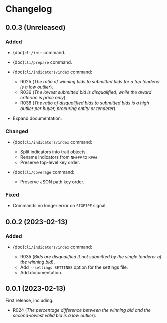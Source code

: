 # Changelog

## 0.0.3 (Unreleased)

### Added

- {doc}`cli/init` command.
- {doc}`cli/prepare` command.
- {doc}`cli/indicators/index` command:

  - R025 (*The ratio of winning bids to submitted bids for a top tenderer is a low outlier*).
  - R036 (*The lowest submitted bid is disqualified, while the award criterion is price only*).
  - R038 (*The ratio of disqualified bids to submitted bids is a high outlier per buyer, procuring entity or tenderer*).

- Expand documentation.

### Changed

- {doc}`cli/indicators/index` command:

  - Split indicators into trait objects.
  - Rename indicators from `NF###` to `R###`.
  - Preserve top-level key order.

- {doc}`cli/coverage` command:

  - Preserve JSON path key order.

### Fixed

- Commands no longer error on `SIGPIPE` signal.

## 0.0.2 (2023-02-13)

### Added

- {doc}`cli/indicators/index` command:

  - R035 (*Bids are disqualified if not submitted by the single tenderer of the winning bid*).
  - Add `--settings SETTINGS` option for the settings file.
  - Add documentation.

## 0.0.1 (2023-02-13)

First release, including:

- R024 (*The percentage difference between the winning bid and the second-lowest valid bid is a low outlier*).
